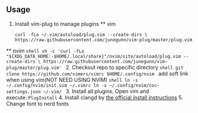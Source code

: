 ## Usage
1. Install vim-plug to manage plugins
** vim
    ```shell
	curl -fLo ~/.vim/autoload/plug.vim --create-dirs \
    https://raw.githubusercontent.com/junegunn/vim-plug/master/plug.vim
	```
** nvim
    ```shell
    sh -c 'curl -fLo "${XDG_DATA_HOME:-$HOME/.local/share}"/nvim/site/autoload/plug.vim --create-dirs \
       https://raw.githubusercontent.com/junegunn/vim-plug/master/plug.vim'
    ```
2. Checkout repo to specific directory
    ```shell
	git clone https://github.com/vimers/vimrc $HOME/.config/nvim
	```
    add soft link when using vim(NOT NEED USING NVIM)
    ```shell
    ln -s ~/.config/nvim/init.vim ~/.vimrc
    ln -s ~/.config/nvim/coc-settings.json ~/.vim/
    ```
3. Install all plugins. Open vim and execute`:PlugInstall`
4. Install clangd by [the official install instructions](https://github.com/clangd/clangd/releases)
5. Change font to nerd fonts
